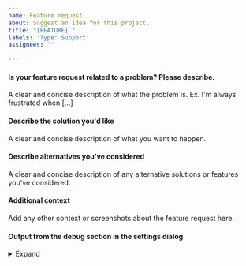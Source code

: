 ```yaml
---
name: Feature request
about: Suggest an idea for this project.
title: "[FEATURE] "
labels: 'Type: Support'
assignees: ''

---
```


<!--
If you are able to open the application the best way gather all needed
information and post questions, feature requests or issues is to use
the issue assistant in the "Help menu"!

The menu entry is named "Post questions, feature requests or issues".

If you have a feature request with a script please open an issue on
https://github.com/qownnotes/scripts/issues and mention the authors of the script.
You will find the authors in the *Script repository*.
-->

#### Is your feature request related to a problem? Please describe.
A clear and concise description of what the problem is. Ex. I'm always frustrated when [...]

#### Describe the solution you'd like
A clear and concise description of what you want to happen.

#### Describe alternatives you've considered
A clear and concise description of any alternative solutions or features you've considered.

#### Additional context
Add any other context or screenshots about the feature request here.

#### Output from the debug section in the settings dialog

<details><summary>Expand</summary>

<!-- Replace this with the output -->

</details>

